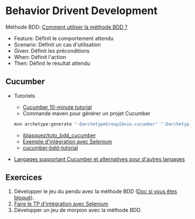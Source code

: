 # Behavior Drivent Development

Méthode BDD: [Comment utiliser la méthode BDD ?](https://www.all4test.fr/blog-du-testeur/projets-agiles-methode-bdd/)

- Feature: Définit le comportement attendu
- Scenario: Définit un cas d'utilisation
- Given: Définit les préconditions
- When: Définit l'action
- Then: Définit le résultat attendu

## Cucumber

- Tutoriels
    - [Cucumber 10-minute tutorial](https://cucumber.io/docs/guides/10-minute-tutorial/)
    - Commande maven pour générer un projet Cucumber

    ```sh
    mvn archetype:generate "-DarchetypeGroupId=io.cucumber" "-DarchetypeArtifactId=cucumber-archetype" "-DarchetypeVersion=7.20.1" "-DgroupId=hellocucumber" "-DartifactId=hellocucumber" "-Dpackage=hellocucumber" "-Dversion=1.0.0-SNAPSHOT" "-DinteractiveMode=false"
    ```

    - [iblasquez/tuto_bdd_cucumber](https://github.com/iblasquez/tuto_bdd_cucumber)
    - [Exemple d'intégration avec Selenium](https://proleed.academy/exercises/cucumber/cucumber-practice-exercises.php)
    - [cucumber-bdd-tutorial](https://www.softwaretestinghelp.com/cucumber-bdd-tutorial/)
- [Langages supportant Cucumber et alternatives pour d'autres langages](https://cucumber.io/docs/installation/)

## Exercices

1. Développer le jeu du pendu avec la méthode BDD ([Doc si vous êtes bloqué](https://gayerie.dev/docs/testing/test_acceptation/cucumber.html)).
1. [Faire le TP d'intégration avec Selenium](https://proleed.academy/exercises/cucumber/cucumber-practice-exercises.php)
1. Développer un jeu de morpion avec la méthode BDD.
